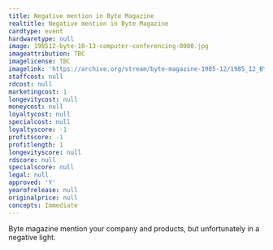 ```yaml
---
title: Negative mention in Byte Magazine
realtitle: Negative mention in Byte Magazine
cardtype: event
hardwaretype: null
image: 198512-byte-10-13-computer-conferencing-0000.jpg
imageattribution: TBC
imagelicense: TBC
imagelink: 'https://archive.org/stream/byte-magazine-1985-12/1985_12_BYTE_10-13_Computer_Conferencing#page/n0/mode/2up'
staffcost: null
rdcost: null
marketingcost: 1
longevitycost: null
moneycost: null
loyaltycost: null
specialcost: null
loyaltyscore: -1
profitscore: -1
profitlength: 1
longevityscore: null
rdscore: null
specialscore: null
legal: null
approved: 'Y'
yearofrelease: null
originalprice: null
concepts: Immediate
---
```


Byte magazine mention your company and products, but unfortunately in a negative light.
